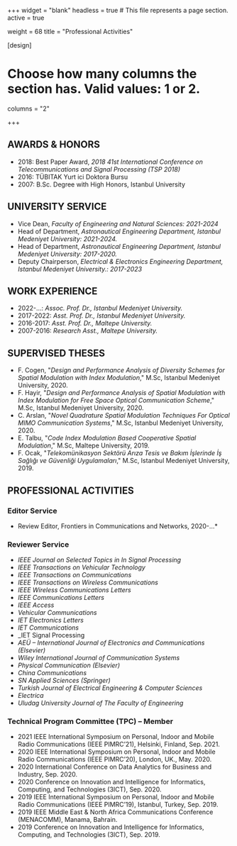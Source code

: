 +++
widget = "blank"
headless = true  # This file represents a page section.
active = true

weight = 68
title = "Professional Activities"

[design]
  # Choose how many columns the section has. Valid values: 1 or 2.
  columns = "2"

+++


## AWARDS & HONORS

* 2018: Best Paper Award, _2018 41st International Conference on Telecommunications and Signal Processing (TSP 2018)_
* 2016: TÜBITAK Yurt ici Doktora Bursu
* 2007: B.Sc. Degree with High Honors, Istanbul University

## UNIVERSITY SERVICE

* Vice Dean, _Faculty of Engineering and Natural Sciences: 2021-2024_
* Head of Department, _Astronautical Engineering Department, Istanbul Medeniyet University: 2021-2024._
* Head of Department, _Astronautical Engineering Department, Istanbul Medeniyet University: 2017-2020._
* Deputy Chairperson, _Electrical & Electronics Engineering Department, Istanbul Medeniyet University.: 2017-2023_

## WORK EXPERIENCE

* 2022-...: _Assoc. Prof. Dr., Istanbul Medeniyet University._
* 2017-2022: _Asst. Prof. Dr., Istanbul Medeniyet University._
* 2016-2017: _Asst. Prof. Dr., Maltepe University._
* 2007-2016: _Research Asst., Maltepe University._


## SUPERVISED THESES

* F. Cogen, "_Design and Performance Analysis of Diversity Schemes for Spatial Modulation with Index Modulation_," M.Sc, Istanbul Medeniyet University, 2020. 
* F. Hayir, "_Design and Performance Analysis of Spatial Modulation with Index Modulation for Free Space Optical Communication Scheme_," M.Sc, Istanbul Medeniyet University, 2020. 
* C. Arslan, "_Novel Quadrature Spatial Modulation Techniques For Optical MIMO Communication Systems_," M.Sc, Istanbul Medeniyet University, 2020. 
* E. Talbu, "_Code Index Modulation Based Cooperative Spatial Modulation_," M.Sc, Maltepe University, 2019. 
* F. Ocak, "_Telekomünikasyon Sektörü Arıza Tesis ve Bakım İşlerinde İş Sağlığı ve Güvenliği Uygulamaları_," M.Sc, Istanbul Medeniyet University, 2019. 

## PROFESSIONAL ACTIVITIES
### Editor Service 
* Review Editor, Frontiers in Communications and Networks, 2020-…*


### Reviewer Service
* _IEEE Journal on Selected Topics in In Signal Processing_
* _IEEE Transactions on Vehicular Technology_
* _IEEE Transactions on Communications_
* _IEEE Transactions on Wireless Communications_
* _IEEE Wireless Communications Letters_
* _IEEE Communications Letters_
* _IEEE Access_
* _Vehicular Communications_
* _IET Electronics Letters_
* _IET Communications_
* _IET Signal Processing
* _AEÜ – International Journal of Electronics and Communications (Elsevier)_
* _Wiley International Journal of Communication Systems_
* _Physical Communication (Elsevier)_
* _China Communications_
* _SN Applied Sciences (Springer)_
* _Turkish Journal of Electrical Engineering \& Computer Sciences_
* _Electrica_
*  _Uludag University Journal of The Faculty of Engineering_

### Technical Program Committee (TPC) – Member

*  2021 IEEE International Symposium on Personal, Indoor and Mobile Radio Communications (IEEE PIMRC’21),  Helsinki, Finland, Sep. 2021. 
*  2020 IEEE International Symposium on Personal, Indoor and Mobile Radio Communications (IEEE PIMRC’20), London, UK., May. 2020.
*  2020 International Conference on Data Analytics for Business and Industry, Sep. 2020.
*  2020 Conference on Innovation and Intelligence for Informatics, Computing, and Technologies (3ICT), Sep. 2020.
*  2019 IEEE International Symposium on Personal, Indoor and Mobile Radio Communications (IEEE PIMRC’19), Istanbul, Turkey, Sep. 2019.
*  2019 IEEE Middle East & North Africa Communications Conference (MENACOMM), Manama, Bahrain. 
*  2019 Conference on Innovation and Intelligence for Informatics, Computing, and Technologies (3ICT), Sep. 2019.
